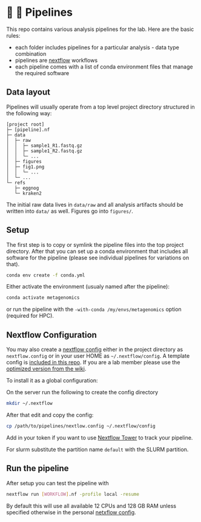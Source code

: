 # :hammer: :triangular_ruler: Pipelines

This repo contains various analysis pipelines for the lab. Here are the basic
rules:

- each folder includes pipelines for a particular analysis - data type combination
- pipelines are [nextflow](https://www.nextflow.io/) workflows
- each pipeline comes with a list of conda environment files that manage the required software

## Data layout

Pipelines will usually operate from a top level project
directory structured in the following way:

```
[project root]
├─ [pipeline].nf
├─ data
│  ├─ raw
│  │  ├─ sample1_R1.fastq.gz
│  │  ├─ sample1_R2.fastq.gz
│  │  └─ ...
│  ├─ figures
│  ├─ fig1.png
│  │  └─ ...
│  └─ ...
└─ refs
   ├─ eggnog
   └─ kraken2
```

The initial raw data lives in `data/raw` and all analysis artifacts should
be written into `data/` as well. Figures go into `figures/`.

## Setup

The first step is to copy or symlink the pipeline files into the top project
directory. After that you can set up a conda environment that includes all software
for the pipeline (please see individual pipelines for variations on that).

```bash
conda env create -f conda.yml
```

Either activate the environment (usualy named after the pipeline):

```bash
conda activate metagenomics
```

or run the pipeline with the `-with-conda /my/envs/metagenomics` option (required for HPC).

## Nextflow Configuration

You may also create a [nextflow config](https://www.nextflow.io/docs/latest/config.html) either in the project
directory as `nextflow.config` or in your user HOME as `~/.nextflow/config`. A template config is
[included in this repo](nextflow.config). If you are a lab member please use the [optimized
version from the wiki](https://github.com/dienerlab/internal/wiki/configs).

To install it as a global configuration:

On the server run the following to create the config directory

```bash
mkdir ~/.nextflow
```

After that edit and copy the config:

```bash
cp /path/to/pipelines/nextlow.config ~/.nextflow/config
```

Add in your token if you want to use [Nextflow Tower](https://tower.nf) to track your pipeline.

For slurm substitute the partition name `default` with the SLURM partition.

## Run the pipeline

After setup you can test the pipeline with

```bash
nextflow run [WORKFLOW].nf -profile local -resume
```

By default this will use all available 12 CPUs and 128 GB RAM unless specified otherwise in the personal [netxflow config](https://www.nextflow.io/docs/latest/config.html#scope-executor).
